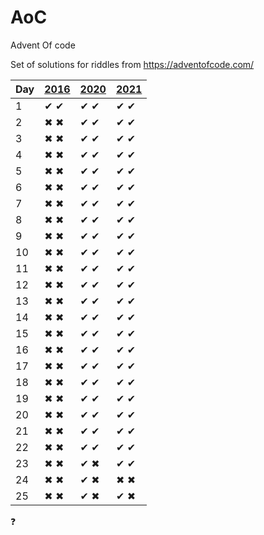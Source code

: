 # AoC
Advent Of code

Set of solutions for riddles from https://adventofcode.com/

| Day | [2016](http://adventofcode.com/2016) | [2020](http://adventofcode.com/2020) | [2021](http://adventofcode.com/2021) |
|-----|--------------------------------------|--------------------------------------|--------------------------------------|
| 1   | ✔ ✔ | ✔ ✔ | ✔ ✔ |
| 2   | ✖ ✖ | ✔ ✔ | ✔ ✔ |
| 3   | ✖ ✖ | ✔ ✔ | ✔ ✔ |
| 4   | ✖ ✖ | ✔ ✔ | ✔ ✔ |
| 5   | ✖ ✖ | ✔ ✔ | ✔ ✔ |
| 6   | ✖ ✖ | ✔ ✔ | ✔ ✔ |
| 7   | ✖ ✖ | ✔ ✔ | ✔ ✔ |
| 8   | ✖ ✖ | ✔ ✔ | ✔ ✔ |
| 9   | ✖ ✖ | ✔ ✔ | ✔ ✔ |
| 10  | ✖ ✖ | ✔ ✔ | ✔ ✔ |
| 11  | ✖ ✖ | ✔ ✔ | ✔ ✔ |
| 12  | ✖ ✖ | ✔ ✔ | ✔ ✔ |
| 13  | ✖ ✖ | ✔ ✔ | ✔ ✔ |
| 14  | ✖ ✖ | ✔ ✔ | ✔ ✔ |
| 15  | ✖ ✖ | ✔ ✔ | ✔ ✔ |
| 16  | ✖ ✖ | ✔ ✔ | ✔ ✔ |
| 17  | ✖ ✖ | ✔ ✔ | ✔ ✔ |
| 18  | ✖ ✖ | ✔ ✔ | ✔ ✔ |
| 19  | ✖ ✖ | ✔ ✔ | ✔ ✔ |
| 20  | ✖ ✖ | ✔ ✔ | ✔ ✔ |
| 21  | ✖ ✖ | ✔ ✔ | ✔ ✔ |
| 22  | ✖ ✖ | ✔ ✔ | ✔ ✔ |
| 23  | ✖ ✖ | ✔ ✖ | ✔ ✔ |
| 24  | ✖ ✖ | ✔ ✖ | ✖ ✖ |
| 25  | ✖ ✖ | ✔ ✖ | ✔ ✖ |    

❓

